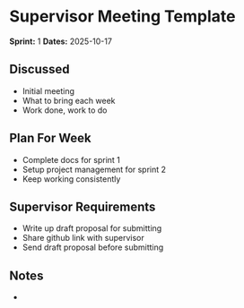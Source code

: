 # Supervisor Meeting Template

**Sprint:** 1
**Dates:** 2025-10-17


## Discussed
- Initial meeting
- What to bring each week
- Work done, work to do

## Plan For Week
- Complete docs for sprint 1
- Setup project management for sprint 2
- Keep working consistently

## Supervisor Requirements
- Write up draft proposal for submitting
- Share github link with supervisor
- Send draft proposal before submitting

## Notes
- 
